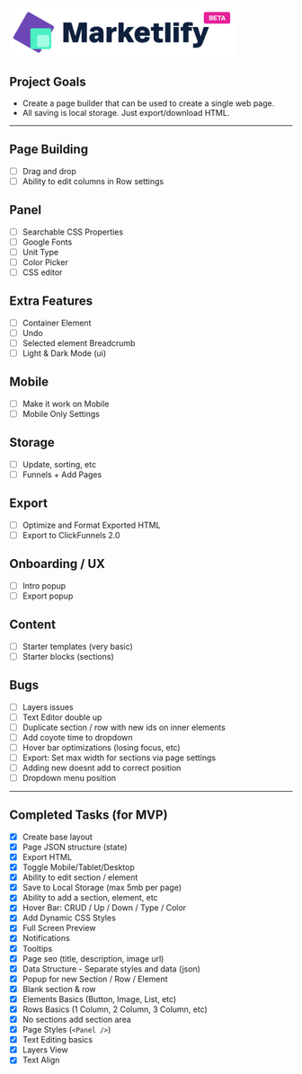 <img src="/public/images/logo.png" width="400" />

## Project Goals

- Create a page builder that can be used to create a single web page.
- All saving is local storage. Just export/download HTML.

---

## Page Building

- [ ] Drag and drop
- [ ] Ability to edit columns in Row settings

## Panel

- [ ] Searchable CSS Properties
- [ ] Google Fonts
- [ ] Unit Type
- [ ] Color Picker
- [ ] CSS editor

## Extra Features

- [ ] Container Element
- [ ] Undo
- [ ] Selected element Breadcrumb
- [ ] Light & Dark Mode (ui)

## Mobile

- [ ] Make it work on Mobile
- [ ] Mobile Only Settings

## Storage

- [ ] Update, sorting, etc
- [ ] Funnels + Add Pages

## Export

- [ ] Optimize and Format Exported HTML
- [ ] Export to ClickFunnels 2.0

## Onboarding / UX

- [ ] Intro popup
- [ ] Export popup

## Content

- [ ] Starter templates (very basic)
- [ ] Starter blocks (sections)

## Bugs

- [ ] Layers issues
- [ ] Text Editor double up
- [ ] Duplicate section / row with new ids on inner elements
- [ ] Add coyote time to dropdown
- [ ] Hover bar optimizations (losing focus, etc)
- [ ] Export: Set max width for sections via page settings
- [ ] Adding new doesnt add to correct position
- [ ] Dropdown menu position

---

## Completed Tasks (for MVP)

- [x] Create base layout
- [x] Page JSON structure (state)
- [x] Export HTML
- [x] Toggle Mobile/Tablet/Desktop
- [x] Ability to edit section / element
- [x] Save to Local Storage (max 5mb per page)
- [x] Ability to add a section, element, etc
- [x] Hover Bar: CRUD / Up / Down / Type / Color
- [x] Add Dynamic CSS Styles
- [x] Full Screen Preview
- [x] Notifications
- [x] Tooltips
- [x] Page seo (title, description, image url)
- [x] Data Structure - Separate styles and data (json)
- [x] Popup for new Section / Row / Element
- [x] Blank section & row
- [x] Elements Basics (Button, Image, List, etc)
- [x] Rows Basics (1 Column, 2 Column, 3 Column, etc)
- [x] No sections add section area
- [x] Page Styles (`<Panel />`)
- [x] Text Editing basics
- [x] Layers View
- [x] Text Align
